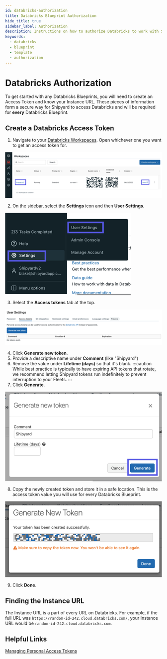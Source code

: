 ```yaml
---
id: databricks-authorization
title: Databricks Blueprint Authorization
hide_title: true
sidebar_label: Authorization
description: Instructions on how to authorize Databricks to work with Shipyard's low-code Databricks templates.
keywords:
  - databricks
  - blueprint
  - template
  - authorization
---
```


# Databricks Authorization

To get started with any Databricks Blueprints, you will need to create an Access Token and know your Instance URL. These pieces of information form a secure way for Shipyard to access Databricks and will be required for **every** Databricks Blueprint.

## Create a Databricks Access Token

1. Navigate to your [Databricks Workspaces](https://accounts.cloud.databricks.com/workspaces). Open whichever one you want to get an access token for.

![Databricks Workspace Selection](../../.gitbook/assets/shipyard_2022_08_13_18_50_08.png)

2. On the sidebar, select the **Settings** icon and then **User Settings**.

![Selecting User Settings](../../.gitbook/assets/shipyard_2022_08_13_18_52_02.png)

3. Select the **Access tokens** tab at the top.

![Access Tokens](../../.gitbook/assets/shipyard_2022_08_13_18_53_39.png)

4. Click **Generate new token**.
5. Provide a descriptive name under **Comment** (like "Shipyard")
6. Remove the value under **Lifetime (days)** so that it's blank.
:::caution
While best practice is typically to have expiring API tokens that rotate, we recommend letting Shipyard tokens run indefinitely to prevent interruption to your Fleets.
:::
7. Click **Generate**.

![Generate New Access Token](../../.gitbook/assets/shipyard_2022_08_13_18_57_16.png)

8. Copy the newly created token and store it in a safe location. This is the access token value you will use for every Databricks Blueprint.

![New Access Token](../../.gitbook/assets/shipyard_2022_08_13_18_58_19.png)

9. Click **Done**.

## Finding the Instance URL
The Instance URL is a part of every URL on Databricks. For example, if the full URL was `https://random-id-242.cloud.databricks.com/`, your Instance URL would be `random-id-242.cloud.databricks.com`.

## Helpful Links
[Managing Personal Access Tokens](https://docs.databricks.com/administration-guide/access-control/tokens.html)